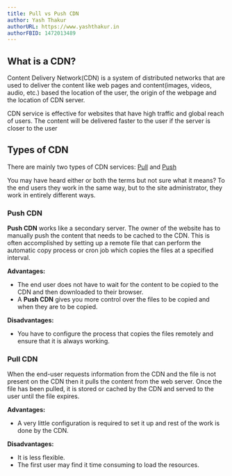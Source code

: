 ```yaml
---
title: Pull vs Push CDN
author: Yash Thakur
authorURL: https://www.yashthakur.in
authorFBID: 1472013489
---
```


## What is a CDN?

Content Delivery Network(CDN) is a system of distributed networks that are used to deliver
the content like web pages and content(images, videos, audio, etc.) based the location of 
the user, the origin of the webpage and the location of CDN server.

CDN service is effective for websites that have high traffic and global reach of users.
The content will be delivered faster to the user if the server is closer to the user 

<!--truncate-->

<div id="codefund"></div>
<script src="https://codefund.app/properties/108/funder.js" async="async"></script>

## Types of CDN

There are mainly two types of CDN services: [Pull](#pull-cdn) and [Push](#push-cdn)  

You may have heard either or both the terms but not sure what it means? To the end 
users they work in the same way, but to the site administrator, they work in 
entirely different ways.


### Push CDN
**Push CDN** works like a secondary server. The owner of the website has to manually push 
the content that needs to be cached to the CDN. This is often accomplished by setting 
up a remote file that can perform the automatic copy process or cron job which copies 
the files at a specified interval. 

**Advantages:**
  - The end user does not have to wait for the content to be copied to the CDN and then
  downloaded to their browser.
  - A **Push CDN** gives you more control over the files to be copied and when they are 
  to be copied.  

**Disadvantages:**
  - You have to configure the process that copies the files remotely and ensure that it 
  is always working.
  
   
### Pull CDN

When the end-user requests information from the CDN and the file is not present on the CDN 
then it pulls the content from the web server. Once the file has been pulled, it is stored 
or cached by the CDN and served to the user until the file expires. 

**Advantages:**
  - A very little configuration is required to set it up and rest of the work is done by the CDN.
  
**Disadvantages:**
  - It is less flexible.
  - The first user may find it time consuming to load the resources.  
  
<script async src="//pagead2.googlesyndication.com/pagead/js/adsbygoogle.js"></script>
<ins class="adsbygoogle"
     style="display:block; text-align:center;"
     data-ad-layout="in-article"
     data-ad-format="fluid"
     data-ad-client="ca-pub-7586505628408924"
     data-ad-slot="9476337873"></ins>
<script>
     (adsbygoogle = window.adsbygoogle || []).push({});
</script>

